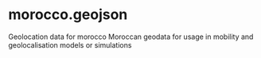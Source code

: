 # morocco.geojson
Geolocation data for morocco
Moroccan geodata for usage in mobility and geolocalisation models or simulations
